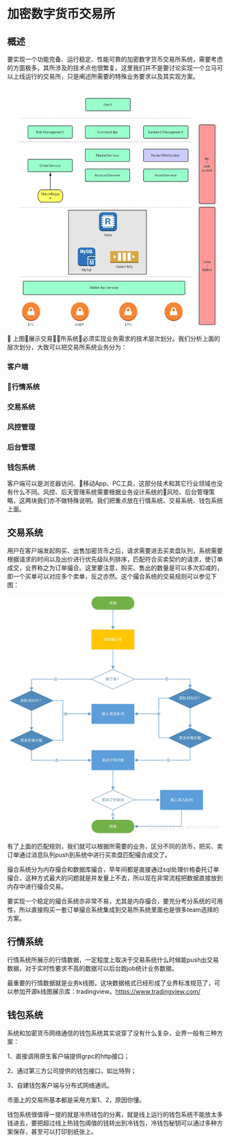 # 加密数字货币交易所

## 概述

要实现一个功能完备、运行稳定、性能可靠的加密数字货币交易所系统，需要考虑的方面极多，其所涉及的技术点也很繁复。这里我们并不是要讨论实现一个立马可以上线运行的交易所，只是阐述所需要的特殊业务要求以及其实现方案。

![overview](overview.png)

上图展示交易所系统必须实现业务需求的技术层次划分。我们分析上面的层次划分，大致可以把交易所系统业务分为：

### 客户端
### 行情系统
### 交易系统
### 风控管理
### 后台管理
### 钱包系统

客户端可以是浏览器访问、移动App、PC工具，这部分技术和其它行业领域也没有什么不同。风控、后天管理系统需要根据业务设计系统的风险、后台管理策略，这两块我们亦不做特殊说明。我们把重点放在行情系统、交易系统、钱包系统上面。

## 交易系统

用户在客户端发起购买、出售加密货币之后，请求需要进去买卖盘队列，系统需要根据请求的时间以及出价进行优先级队列排序，匹配符合买卖契约的请求，使订单成交，业界称之为订单撮合。这里要注意，购买、售出的数量是可以多次扣减的，即一个买单可以对应多个卖单，反之亦然。这个撮合系统的交易规则可以参见下图：

![ordermatch](ordermatch.png)

有了上面的匹配规则，我们就可以根据所需要的业务，区分不同的货币，把买、卖订单通过消息队列push到系统中进行买卖盘匹配撮合成交了。

撮合系统分为内存撮合和数据库撮合，早年间都是直接通过sql处理价格委托订单撮合，这种方式最大的问题就是并发量上不去，所以现在非常流程把数据直接放到内存中进行撮合交易。

要实现一个稳定的撮合系统亦非常不易，尤其是内存撮合，要充分考分系统的可用性，所以直接购买一套订单撮合系统集成到交易所系统里面也是很多team选择的方案。

## 行情系统

行情系统所展示的行情数据，一定程度上取决于交易系统什么时候能push出交易数据，对于实时性要求不高的数据可以后台跑job统计业务数据。

最重要的行情数据就是业务k线图，这块数据格式已经形成了业界标准规范了，可以参加开源k线图展示库：tradingview。https://www.tradingview.com/

## 钱包系统

系统和加密货币网络通信的钱包系统其实说穿了没有什么复杂，业界一般有三种方案：

1、直接调用原生客户端提供grpc的http接口；

2、通过第三方公司提供的钱包接口，如比特狗；

3、自建钱包客户端与分布式网络通讯。

市面上的交易所基本都是采用方案1、2，原因你懂。

钱包系统很值得一提的就是冷热钱包的分离，就是线上运行的钱包系统不能放太多钱进去，要把超过线上热钱包阈值的钱转出到冷钱包，冷钱包秘钥可以通过多种方案保存，甚至可以打印到纸张上。